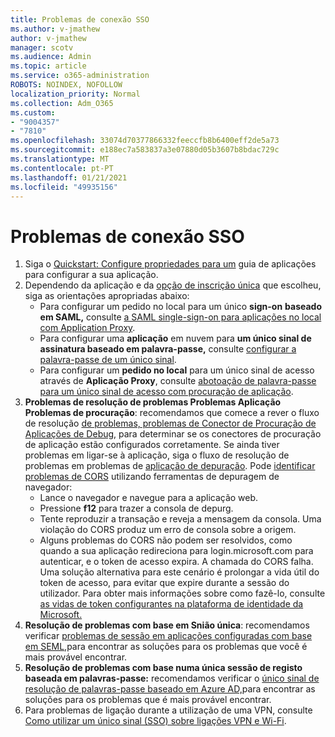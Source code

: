 ```yaml
---
title: Problemas de conexão SSO
ms.author: v-jmathew
author: v-jmathew
manager: scotv
ms.audience: Admin
ms.topic: article
ms.service: o365-administration
ROBOTS: NOINDEX, NOFOLLOW
localization_priority: Normal
ms.collection: Adm_O365
ms.custom:
- "9004357"
- "7810"
ms.openlocfilehash: 33074d70377866332feeccfb8b6400eff2de5a73
ms.sourcegitcommit: e188ec7a583837a3e07880d05b3607b8bdac729c
ms.translationtype: MT
ms.contentlocale: pt-PT
ms.lasthandoff: 01/21/2021
ms.locfileid: "49935156"
---
```

# <a name="sso-connection-issues"></a>Problemas de conexão SSO

1. Siga o [Quickstart: Configure propriedades para um](https://docs.microsoft.com/azure/active-directory/manage-apps/add-application-portal-configure) guia de aplicações para configurar a sua aplicação.
2. Dependendo da aplicação e da [opção de inscrição única](https://docs.microsoft.com/azure/active-directory/manage-apps/sso-options) que escolheu, siga as orientações apropriadas abaixo:
    - Para configurar um pedido no local para um único **sign-on** **baseado em SAML,** consulte [a SAML single-sign-on para aplicações no local com Application Proxy](https://docs.microsoft.com/azure/active-directory/manage-apps/application-proxy-configure-single-sign-on-on-premises-apps).
    - Para configurar uma **aplicação** em nuvem para **um único sinal de assinatura baseado em palavra-passe,** consulte  [configurar a palavra-passe de um único sinal](https://docs.microsoft.com/azure/active-directory/manage-apps/configure-password-single-sign-on-non-gallery-applications).
    - Para configurar um **pedido no local** para um único sinal de acesso através de **Aplicação Proxy**, consulte [abotoação de palavra-passe para um único sinal de acesso com procuração de aplicação](https://docs.microsoft.com/azure/active-directory/manage-apps/application-proxy-configure-single-sign-on-password-vaulting).
3. **Problemas de resolução de problemas Problemas Aplicação Problemas de procuração**: recomendamos que comece a rever o fluxo de resolução [de problemas, problemas de Conector de Procuração de Aplicações de Debug](https://docs.microsoft.com/azure/active-directory/manage-apps/application-proxy-debug-connectors), para determinar se os conectores de procuração de aplicação estão configurados corretamente. Se ainda tiver problemas em ligar-se à aplicação, siga o fluxo de resolução de problemas em problemas de [aplicação de depuração](https://docs.microsoft.com/azure/active-directory/manage-apps/application-proxy-debug-apps). Pode [identificar problemas de CORS](https://docs.microsoft.com/azure/active-directory/manage-apps/application-proxy-understand-cors-issues#understand-and-identify-cors-issues) utilizando ferramentas de depuragem de navegador:
    - Lance o navegador e navegue para a aplicação web.
    - Pressione **f12** para trazer a consola de depurg.
    - Tente reproduzir a transação e reveja a mensagem da consola. Uma violação do CORS produz um erro de consola sobre a origem.
    - Alguns problemas do CORS não podem ser resolvidos, como quando a sua aplicação redireciona para login.microsoft.com para autenticar, e o token de acesso expira. A chamada do CORS falha. Uma solução alternativa para este cenário é prolongar a vida útil do token de acesso, para evitar que expire durante a sessão do utilizador. Para obter mais informações sobre como fazê-lo, consulte [as vidas de token configurantes na plataforma de identidade da Microsoft.](https://docs.microsoft.com/azure/active-directory/develop/active-directory-configurable-token-lifetimes)
4. **Resolução de problemas com base em Snião única**: recomendamos verificar [problemas de sessão em aplicações configuradas com base em SEML,](https://docs.microsoft.com/azure/active-directory/manage-apps/application-sign-in-problem-federated-sso-gallery)para encontrar as soluções para os problemas que você é mais provável encontrar.
5. **Resolução de problemas com base numa única sessão de registo baseada em palavras-passe:** recomendamos verificar o [único sinal de resolução de palavras-passe baseado em Azure AD,](https://docs.microsoft.com/azure/active-directory/manage-apps/troubleshoot-password-based-sso)para encontrar as soluções para os problemas que é mais provável encontrar.
6. Para problemas de ligação durante a utilização de uma VPN, consulte [Como utilizar um único sinal (SSO) sobre ligações VPN e Wi-Fi](https://docs.microsoft.com/windows/security/identity-protection/vpn/how-to-use-single-sign-on-sso-over-vpn-and-wi-fi-connections).
